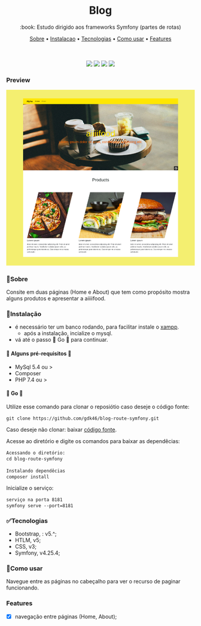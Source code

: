 <h1 align="center">
    Blog
</h1>

<p align="center"> 
 :book: Estudo dirigido aos frameworks Symfony (partes de rotas)
</p>

<p align="center" style="margin-bottom:50px;">
 <a href="#🏁Sobre">Sobre</a> •
 <a href="#🧰Instalação">Instalacao</a> • 
 <a href="#✅tecnologias">Tecnologias</a> • 
 <a href="#📄como-usar">Como usar</a> •
 <a href="#features">Features</a> 
</p>

<p align="center">
<img src="https://img.shields.io/static/v1?label=Tec.&message=HTML5&color=E34F26&style=for-the-badge&logo=Html5"/>
<img src="https://img.shields.io/static/v1?label=Tec.&message=CSS3&color=1572B6&style=for-the-badge&logo=CSS3"/>
<img src="https://img.shields.io/static/v1?label=tec.&message=JavaScript&color=F7DF1E&style=for-the-badge&logo=JavaScript"/>
<img src="https://img.shields.io/static/v1?label=tec.&message=Symfony&color=222222&style=for-the-badge&logo=Symfony"/>
</p>

### Preview
![Landing Page](/doc/preview.png)

### 🏁Sobre
Consite em duas páginas (Home e About) que tem como propósito mostra alguns produtos e apresentar a aiiiifood.


### 🧰Instalação 
- é necessário ter um banco rodando, para facilitar instale  o [xampp](https://www.apachefriends.org/pt_br/index.html).
  - após a instalação, incialize o mysql. 
- vá até o passo 🚀 Go 🚀 para continuar.


#### 🚧 Alguns pré-requisitos 🚧
- MySql 5.4 ou >
- Composer
- PHP 7.4 ou >

#### 🚀 Go 🚀
Utilize esse comando para clonar o reposiótio caso deseje o código fonte:
```GIT
git clone https://github.com/gdk46/blog-route-symfony.git
```
Caso deseje não clonar: baixar [código fonte](https://github.com/gdk46/blog-route-symfony/archive/refs/heads/master.zip).

Acesse ao diretório e digite os comandos para baixar as dependêcias:
```
Acessando o diretório:
cd blog-route-symfony

Instalando dependêcias
composer install
```

Inicialize o serviço:
```
serviço na porta 8181
symfony serve --port=8181

```

### ✅Tecnologias

* Bootstrap, : v5.^;
* HTLM, v5;
* CSS, v3;
* Symfony, v4.25.4;


### 📄Como usar
Navegue entre as páginas no cabeçalho para ver o recurso de paginar funcionando.

### Features

- [x] navegação entre páginas (Home, About);
